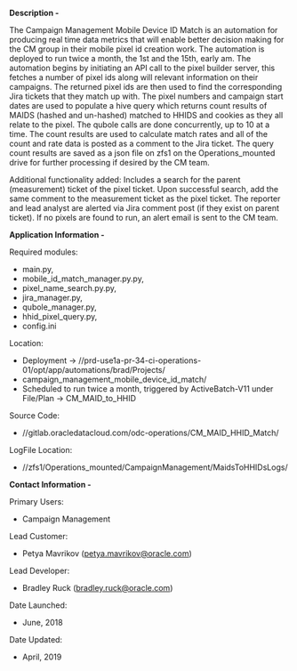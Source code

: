 **Description -**

The Campaign Management Mobile Device ID Match is an automation for producing real time data metrics that will enable
better decision making for the CM group in their mobile pixel id creation work.  The automation is deployed to run
twice a month, the 1st and the 15th, early am.
The automation begins by initiating an API call to the pixel builder server, this fetches a number of pixel ids
along will relevant information on their campaigns. The returned pixel ids are then used to find the corresponding
Jira tickets that they match up with.  The pixel numbers and campaign start dates are used to populate a hive query
which returns count results of MAIDS (hashed and un-hashed) matched to HHIDS and cookies as they all relate to the
pixel. The qubole calls are done concurrently, up to 10 at a time. The count results are used to calculate match
rates and all of the count and rate data is posted as a comment to the Jira ticket. The query count results are
saved as a json file on zfs1 on the Operations_mounted drive for further processing if desired by the CM team.

Additional functionality added: Includes a search for the parent (measurement) ticket of the pixel ticket. Upon 
successful search, add the same comment to the measurement ticket as the pixel ticket.  The reporter and lead analyst
are alerted via Jira comment post (if they exist on parent ticket). If no pixels are found to run, an alert email is
sent to the CM team.

**Application Information -**

Required modules: <ul>
                  <li>main.py,
                  <li>mobile_id_match_manager.py.py,
                  <li>pixel_name_search.py.py,
                  <li>jira_manager.py,
                  <li>qubole_manager.py,
                  <li>hhid_pixel_query.py,
                  <li>config.ini
                  </ul>

Location:         <ul>
                  <li>Deployment -> //prd-use1a-pr-34-ci-operations-01/opt/app/automations/brad/Projects/
                  <li>                                                   campaign_management_mobile_device_id_match/
                  <li>Scheduled to run twice a month, triggered by ActiveBatch-V11 under File/Plan -> CM_MAID_to_HHID
                  </ul>

Source Code:      <ul>
                  <li>//gitlab.oracledatacloud.com/odc-operations/CM_MAID_HHID_Match/
                  </ul>

LogFile Location: <ul>
                  <li>//zfs1/Operations_mounted/CampaignManagement/MaidsToHHIDsLogs/
                  </ul>

**Contact Information -**

Primary Users:    <ul>
                  <li>Campaign Management
                  </ul>

Lead Customer:    <ul>
                  <li>Petya Mavrikov (petya.mavrikov@oracle.com)
                  </ul>

Lead Developer:   <ul>
                  <li>Bradley Ruck (bradley.ruck@oracle.com)
                  </ul>

Date Launched:    <ul>
                  <li>June, 2018
                  </ul>
                  
Date Updated:     <ul>
                  <li>April, 2019
                  </ul>